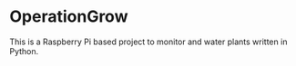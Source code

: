 OperationGrow
=============

This is a Raspberry Pi based project to monitor and water plants written in Python.
